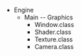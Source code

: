 - Engine
    - Main
    -- Graphics
      - Window.class
      - Shader.class
      - Texture.class
      - Camera.class
      
   
